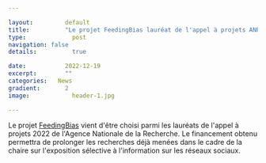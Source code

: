 ```yaml
---

layout:			default
title:  		"Le projet FeedingBias lauréat de l'appel à projets ANR 2022"
type:			  post
navigation: false
details:		  true

date:   		2022-12-19
excerpt: 		""
categories:   News
gradient: 		2
image: 			  header-1.jpg

---
```


Le projet [FeedingBias](https://algorithmicsociety.github.io/feedingbias.html) vient d'être choisi parmi les lauréats de l'appel à projets 2022 de l'Agence Nationale de la Recherche. Le financement obtenu permettra de prolonger les recherches déjà menées dans le cadre de la chaire sur l'exposition sélective à l'information sur les réseaux sociaux.
